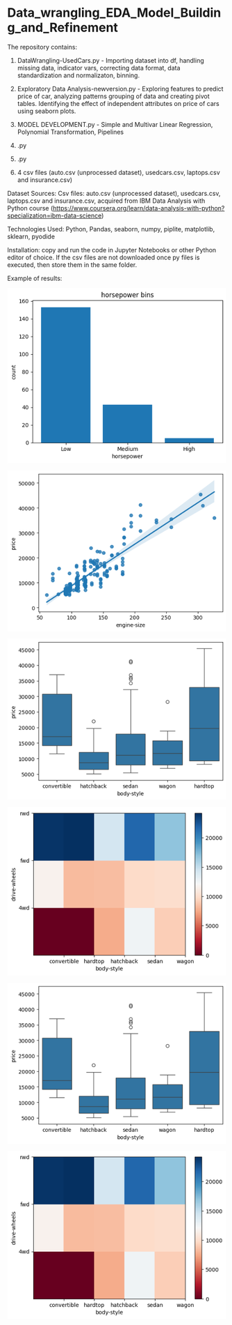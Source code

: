 # Data_wrangling_EDA_Model_Building_and_Refinement

The repository contains:
1. DataWrangling-UsedCars.py - Importing dataset into df, handling missing data, indicator vars, correcting data format, data standardization and normalizaton, binning.
2. Exploratory Data Analysis-newversion.py - Exploring features to predict price of car, analyzing patterns grouping of data and creating pivot tables. Identifying the effect of independent attributes on price of cars using seaborn plots.
3. MODEL DEVELOPMENT.py - Simple and Multivar Linear Regression, Polynomial Transformation, Pipelines
4. .py
5. .py


7. 4 csv files (auto.csv (unprocessed dataset), usedcars.csv, laptops.csv and insurance.csv)

Dataset Sources: 
Csv files: auto.csv (unprocessed dataset), usedcars.csv, laptops.csv and insurance.csv, acquired from IBM Data Analysis with Python course (https://www.coursera.org/learn/data-analysis-with-python?specialization=ibm-data-science)

Technologies Used: Python, Pandas, seaborn, numpy, piplite, matplotlib, sklearn, pyodide 

Installation: copy and run the code in Jupyter Notebooks or other Python editor of choice. If the csv files are not downloaded once py files is executed, then store them in the same folder.

Example of results:

![Data_wrangling_bins](https://github.com/natvnu/Data_wrangling_EDA_Model_Building_and_Refinement/blob/main/bins.png?raw=true)

![EDA_regplot_used_cars](https://github.com/natvnu/Data_wrangling_EDA_Model_Building_and_Refinement/blob/main/regplot.png?raw=true)

![EDA_boxplot_used_cars](https://github.com/natvnu/Data_wrangling_EDA_Model_Building_and_Refinement/blob/main/boxplot.png?raw=true)

![EDA_heatmap_used_cars](https://github.com/natvnu/Data_wrangling_EDA_Model_Building_and_Refinement/blob/main/heatmap.png?raw=true)

![Model_building_distribution_plot](https://github.com/natvnu/Data_wrangling_EDA_Model_Building_and_Refinement/blob/main/boxplot.png?raw=true)

![Model_building_Evaluation](https://github.com/natvnu/Data_wrangling_EDA_Model_Building_and_Refinement/blob/main/heatmap.png?raw=true)






